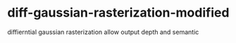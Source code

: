# diff-gaussian-rasterization-modified
diffierntial gaussian rasterization allow output depth and semantic
